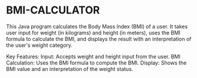 # BMI-CALCULATOR
This Java program calculates the Body Mass Index (BMI) of a user. It takes user input for weight (in kilograms) and height (in meters), uses the BMI formula to calculate the BMI, and displays the result with an interpretation of the user's weight category.

Key Features:
Input: Accepts weight and height input from the user.
BMI Calculation: Uses the BMI formula to compute the BMI.
Display: Shows the BMI value and an interpretation of the weight status.
